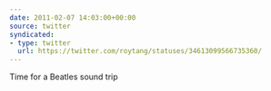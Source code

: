 ```yaml
---
date: 2011-02-07 14:03:00+00:00
source: twitter
syndicated:
- type: twitter
  url: https://twitter.com/roytang/statuses/34613099566735360/
---
```


Time for a Beatles sound trip